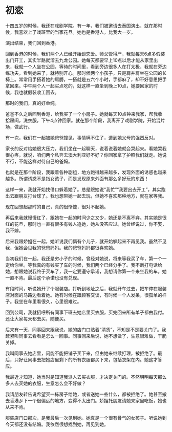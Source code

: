 # 初恋

十四五岁的时候，我还在戏剧学院。有一年，我们被邀请去泰国演出，就在那时候，我喜欢上了戏班里的当家花旦。她也是香港人，比我大一岁。 

演出结束，我们回到香港。 

回到香港的时候，我们两个人已经开始谈恋爱。师父管得严，我就每天6点多假装出门开工，其实半路就溜去九龙公园。她每天都要早上10点以后才能从家里出来，我就一个人坐在公园，等待的时间里，看到旁边很多人在打太极，我就在旁边练功夫，看到她来了，就特别开心。那时候两个小孩子，只是肩并肩坐在公园的长椅上。常常用手搭着她的肩膀，一搭就是五六个小时，手都麻了，却不好意思把手拿回来。中午两个人一起买点吃的，就这样一直坐到晚上10点，她要回家的时候，我也就假装收工回去。 

那时的我们，真的好单纯。 

爸爸不久之后回到香港，给我买了一个小房子。她就每天10点钟来我家，帮我收拾房间，洗衣服，下午4点钟回家。就在那个阶段，我离开了戏剧学院，开始混片场，做武行。 

有一次，我们在一起被她爸爸撞见，事情瞒不住了，遭到她父母的强烈反对。 

家长的反对给她很大压力，我们坐在一起聊天，说着说着她就会哭起来。看她哭我很心疼，就说，咱们两个私奔去澳大利亚好不好？你回家拿了护照我们就走。她说不行，不能这样对待自己的爸妈。 

也就是在那个阶段，我跟着各种剧组，地方跑得越来越多，发现外面的诱惑也越来越多。所谓诱惑不是指女孩子，而是发现原来外面有那么多好玩的东西！ 

这样一来，我就开始找借口躲着她了。总是跟她说“我忙”“我要出去开工”，其实跑出去跟朋友打台球了。我也想带她一起去玩，但她不喜欢那种地方，就在家等我。 

现在回想起那时的自己，真的很惭愧，很对不起她。 

再后来我就慢慢红了，跟她在一起的时间少之又少，她还是不离不弃。其实她是很红的花旦，那时也一直有很多有钱人追她，她从没答应过。她曾经说过，你不娶，我不嫁。 

后来我跟娇姐在一起，她听说我们俩有个儿子，就开始躲起来不再见我。虽然不见我，但她会见我的爸爸妈妈。我的爸爸妈妈都很喜欢她。 

当初我们在一起，我还是穷小子的时候，曾经对她说，将来等我买了车，第一个一定给你坐。等我真的有钱买了车的时候，我们两个已经分手了。我不断打电话给她，想跟她说我终于买车了，我一定要遵守承诺，我想请你第一个来坐我的车。她一直不肯。最后这个承诺也没有兑现。 

有段时间，听说她开了个服装店。打听到地址之后，我就开车过去，把车停在服装店对面的马路边看着她。她有时候在跟顾客交谈，有时候一个人发呆，很孤单的样子。我坐在车里看很久，心里很难过。 

回到公司，我就招呼所有同事下班去她店里买衣服，买完回来所有单子都由我付。还让大家每天都去买，随便买。 

后来有一天，同事回来跟我说，她的店门口贴着“清货”，不知是不是要关门了。我赶紧叫同事去看看是怎么一回事。同事回来后说，她不想做了，生意很难做，干脆关掉。 

我叫同事去她店里，问能不能把铺子买下来，但由她来继续打理，被拒绝了。最后，只好让同事去把她店里剩下的所有衣服都买下来，包括衣架在内。她这才答应。 

我最近才知道，她当时是知道我派人去买衣服，才决定关门的。不然明明每天那么多人去买她的衣服，生意怎么会不好做？ 

我请朋友转告说希望买一栋房子给她，或者送她一些什么，都被拒绝了。她甚至搬去香港乡下一个很偏远的地方，变得不太出门。娇姐托朋友请她来家里吃饭，她也从来不肯。 

服装店门口那次，是我最后一次见到她。她真是一个很有骨气的女孩子。听说她到今天都还没有结婚。我依然很想找到她，再见到她。